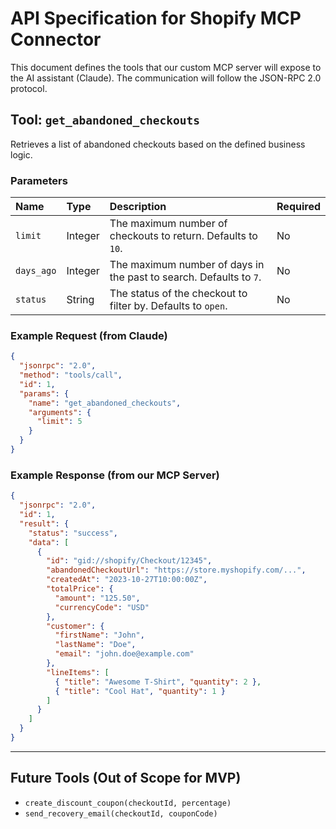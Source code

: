 # API Specification for Shopify MCP Connector

This document defines the tools that our custom MCP server will expose to the AI assistant (Claude). The communication will follow the JSON-RPC 2.0 protocol.

## Tool: `get_abandoned_checkouts`

Retrieves a list of abandoned checkouts based on the defined business logic.

### Parameters

| Name      | Type    | Description                                                                 | Required |
| :-------- | :------ | :-------------------------------------------------------------------------- | :------- |
| `limit`   | Integer | The maximum number of checkouts to return. Defaults to `10`.                | No       |
| `days_ago`| Integer | The maximum number of days in the past to search. Defaults to `7`.          | No       |
| `status`  | String  | The status of the checkout to filter by. Defaults to `open`.                | No       |

### Example Request (from Claude)

```json
{
  "jsonrpc": "2.0",
  "method": "tools/call",
  "id": 1,
  "params": {
    "name": "get_abandoned_checkouts",
    "arguments": {
      "limit": 5
    }
  }
}
```

### Example Response (from our MCP Server)

```json
{
  "jsonrpc": "2.0",
  "id": 1,
  "result": {
    "status": "success",
    "data": [
      {
        "id": "gid://shopify/Checkout/12345",
        "abandonedCheckoutUrl": "https://store.myshopify.com/...",
        "createdAt": "2023-10-27T10:00:00Z",
        "totalPrice": {
          "amount": "125.50",
          "currencyCode": "USD"
        },
        "customer": {
          "firstName": "John",
          "lastName": "Doe",
          "email": "john.doe@example.com"
        },
        "lineItems": [
          { "title": "Awesome T-Shirt", "quantity": 2 },
          { "title": "Cool Hat", "quantity": 1 }
        ]
      }
    ]
  }
}
```

---

## Future Tools (Out of Scope for MVP)

-   `create_discount_coupon(checkoutId, percentage)`
-   `send_recovery_email(checkoutId, couponCode)`
